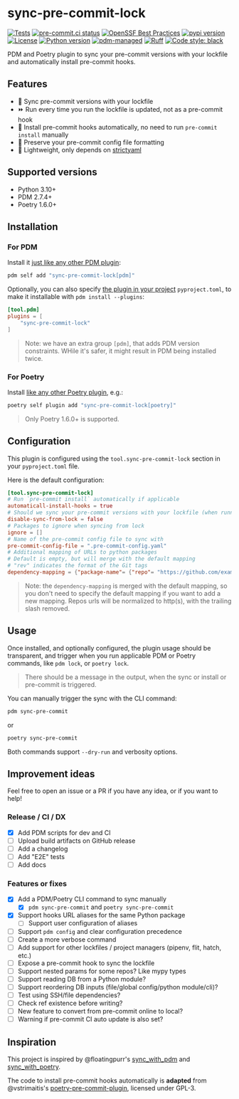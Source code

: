 # sync-pre-commit-lock

[![Tests](https://github.com/GabDug/sync-pre-commit-lock/actions/workflows/ci.yml/badge.svg)](https://github.com/GabDug/sync-pre-commit-lock/actions/workflows/ci.yml)
[![pre-commit.ci status](https://results.pre-commit.ci/badge/github/GabDug/sync-pre-commit-lock/main.svg)](https://results.pre-commit.ci/latest/github/GabDug/sync-pre-commit-lock/main)
[![OpenSSF Best Practices](https://bestpractices.coreinfrastructure.org/projects/7529/badge)](https://bestpractices.coreinfrastructure.org/projects/7529)
[![pypi version](https://img.shields.io/pypi/v/sync-pre-commit-lock.svg)](https://pypi.org/project/sync-pre-commit-lock/)
[![License](https://img.shields.io/pypi/l/sync-pre-commit-lock.svg)](https://pypi.python.org/pypi/sync-pre-commit-lock)
[![Python version](https://img.shields.io/pypi/pyversions/sync-pre-commit-lock.svg)](https://pypi.python.org/pypi/sync-pre-commit-lock)
[![pdm-managed](https://img.shields.io/badge/pdm-managed-blueviolet)](https://pdm.fming.dev)
[![Ruff](https://img.shields.io/badge/ruff-lint-red)](https://github.com/charliermarsh/ruff)
[![Code style: black](https://img.shields.io/badge/code%20style-black-000000.svg)](https://github.com/psf/black)

PDM and Poetry plugin to sync your pre-commit versions with your lockfile and automatically install pre-commit hooks.

## Features

- 🔁 Sync pre-commit versions with your lockfile
- ⏩ Run every time you run the lockfile is updated, not as a pre-commit hook
- 🔄 Install pre-commit hooks automatically, no need to run `pre-commit install` manually
- 💫 Preserve your pre-commit config file formatting
- 🍃 Lightweight, only depends on [strictyaml](https://pypi.org/project/strictyaml/)

## Supported versions

- Python 3.10+
- PDM 2.7.4+
- Poetry 1.6.0+

## Installation

### For PDM

Install it [just like any other PDM plugin](https://pdm.fming.dev/latest/dev/write/#activate-the-plugin):

```bash
pdm self add "sync-pre-commit-lock[pdm]"
```

Optionally, you can also specify [the plugin in your project](https://pdm.fming.dev/latest/dev/write/#specify-the-plugins-in-project) `pyproject.toml`, to make it installable with `pdm install --plugins`:

```toml
[tool.pdm]
plugins = [
    "sync-pre-commit-lock"
]
```

> Note: we have an extra group `[pdm]`, that adds PDM version constraints.
> WHile it's safer, it might result in PDM being installed twice.

### For Poetry

Install [like any other Poetry plugin](https://python-poetry.org/docs/master/plugins/#using-plugins), e.g.:

```bash
poetry self plugin add "sync-pre-commit-lock[poetry]"
```

> Only Poetry 1.6.0+ is supported.

## Configuration

This plugin is configured using the `tool.sync-pre-commit-lock` section in your `pyproject.toml` file.

Here is the default configuration:

```toml
[tool.sync-pre-commit-lock]
# Run `pre-commit install` automatically if applicable
automaticall-install-hooks = true
# Should we sync your pre-commit versions with your lockfile (when running lock, add, update, remove, etc.)?
disable-sync-from-lock = false
# Packages to ignore when syncing from lock
ignore = []
# Name of the pre-commit config file to sync with
pre-commit-config-file = ".pre-commit-config.yaml"
# Additional mapping of URLs to python packages
# Default is empty, but will merge with the default mapping
# "rev" indicates the format of the Git tags
dependency-mapping = {"package-name"= {"repo"= "https://github.com/example/package-name", "rev"= "v${rev}"}}
```

> Note: the `dependency-mapping` is merged with the default mapping, so you don't need to specify the default mapping if you want to add a new mapping.
> Repos urls will be normalized to http(s), with the trailing slash removed.

## Usage

Once installed, and optionally configured, the plugin usage should be transparent, and trigger when you run applicable PDM or Poetry commands, like `pdm lock`, or `poetry lock`.

> There should be a message in the output, when the sync or install or pre-commit is triggered.

You can manually trigger the sync with the CLI command:

```bash
pdm sync-pre-commit
```

or

```bash
poetry sync-pre-commit
```

Both commands support `--dry-run` and verbosity options.

## Improvement ideas

Feel free to open an issue or a PR if you have any idea, or if you want to help!

### Release / CI / DX

- [X] Add PDM scripts for dev and CI
- [ ] Upload build artifacts on GitHub release
- [ ] Add a changelog
- [ ] Add "E2E" tests
- [ ] Add docs

### Features or fixes

- [X] Add a PDM/Poetry CLI command to sync manually
  - [X] `pdm sync-pre-commit` and `poetry sync-pre-commit`
- [X] Support hooks URL aliases for the same Python package
  - [ ] Support user configuration of aliases
- [ ] Support `pdm config` and clear configuration precedence
- [ ] Create a more verbose command
- [ ] Add support for other lockfiles / project managers (pipenv, flit, hatch, etc.)
- [ ] Expose a pre-commit hook to sync the lockfile
- [ ] Support nested params for some repos? Like mypy types
- [ ] Support reading DB from a Python module?
- [ ] Support reordering DB inputs (file/global config/python module/cli)?
- [ ] Test using SSH/file dependencies?
- [ ] Check ref existence before writing?
- [ ] New feature to convert from pre-commit online to local?
- [ ] Warning if pre-commit CI auto update is also set?

## Inspiration

This project is inspired by @floatingpurr's [sync_with_pdm](https://github.com/floatingpurr/sync_with_pdm/) and [sync_with_poetry](https://github.com/floatingpurr/sync_with_poetry/).

The code to install pre-commit hooks automatically is **adapted** from @vstrimaitis's [poetry-pre-commit-plugin](https://github.com/vstrimaitis/poetry-pre-commit-plugin/), licensed under GPL-3.
